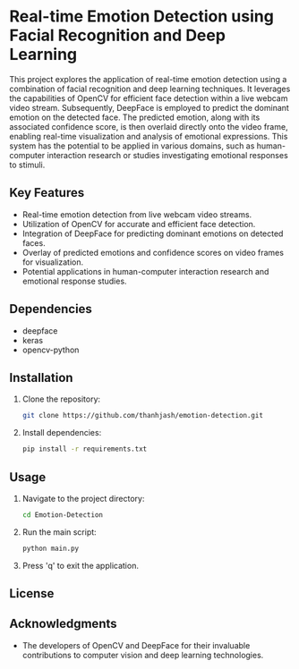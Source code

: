 # Real-time Emotion Detection using Facial Recognition and Deep Learning

This project explores the application of real-time emotion detection using a combination of facial recognition and deep learning techniques. It leverages the capabilities of OpenCV for efficient face detection within a live webcam video stream. Subsequently, DeepFace is employed to predict the dominant emotion on the detected face. The predicted emotion, along with its associated confidence score, is then overlaid directly onto the video frame, enabling real-time visualization and analysis of emotional expressions. This system has the potential to be applied in various domains, such as human-computer interaction research or studies investigating emotional responses to stimuli.

## Key Features

- Real-time emotion detection from live webcam video streams.
- Utilization of OpenCV for accurate and efficient face detection.
- Integration of DeepFace for predicting dominant emotions on detected faces.
- Overlay of predicted emotions and confidence scores on video frames for visualization.
- Potential applications in human-computer interaction research and emotional response studies.

## Dependencies

- deepface
- keras
- opencv-python

## Installation

1. Clone the repository:

    ```bash
    git clone https://github.com/thanhjash/emotion-detection.git
    ```

2. Install dependencies:

    ```bash
    pip install -r requirements.txt
    ```

## Usage

1. Navigate to the project directory:

    ```bash
    cd Emotion-Detection
    ```

2. Run the main script:

    ```bash
    python main.py
    ```

3. Press 'q' to exit the application.

## License



## Acknowledgments

- The developers of OpenCV and DeepFace for their invaluable contributions to computer vision and deep learning technologies.
